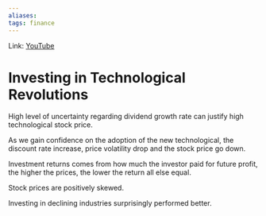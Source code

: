 ```yaml
---
aliases:
tags: finance
---
```

Link: [YouTube](https://www.youtube.com/watch?v=UZnVt_CvL3k&t=2s)

# Investing in Technological Revolutions

High level of uncertainty regarding dividend growth rate can justify high technological stock price.

As we gain confidence on the adoption of the new technological, the discount rate increase, price volatility drop and the stock price go down.

Investment returns comes from how much the investor paid for future profit, the higher the prices, the lower the return all else equal.

Stock prices are positively skewed.

Investing in declining industries surprisingly performed better.


